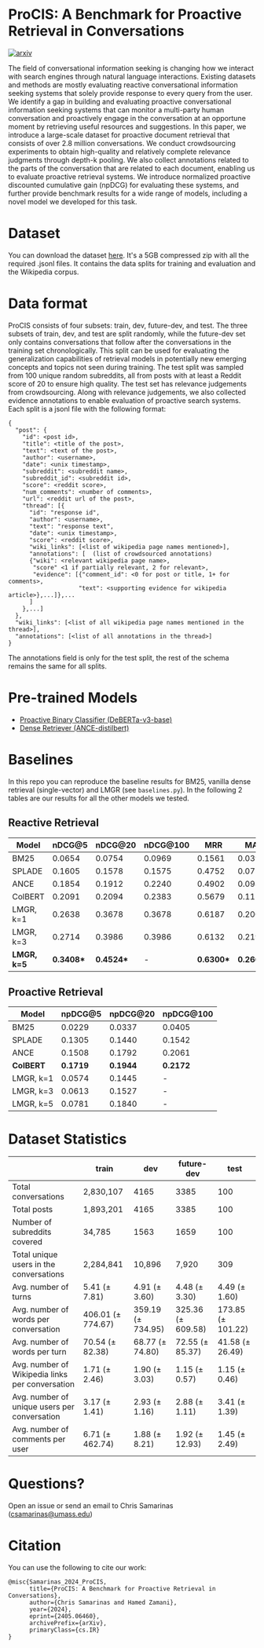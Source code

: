 # ProCIS: A Benchmark for Proactive Retrieval in Conversations

[![arxiv](https://img.shields.io/badge/arXiv-2405.06460-b31b1b.svg)](https://arxiv.org/abs/2405.06460)

The field of conversational information seeking is changing how we interact with search engines through natural language interactions. Existing datasets and methods are mostly evaluating reactive conversational information seeking systems that solely provide response to every query from the user. We identify a gap in building and evaluating proactive conversational information seeking systems that can monitor a multi-party human conversation and proactively engage in the conversation at an opportune moment by retrieving useful resources and suggestions. In this paper, we introduce a large-scale dataset for proactive document retrieval that consists of over 2.8 million conversations. We conduct crowdsourcing experiments to obtain high-quality and relatively complete relevance judgments through depth-k pooling. We also collect annotations related to the parts of the conversation that are related to each document, enabling us to evaluate proactive retrieval systems. We introduce normalized proactive discounted cumulative gain (npDCG) for evaluating these systems, and further provide benchmark results for a wide range of models, including a novel model we developed for this task.

# Dataset

You can download the dataset [here](https://archive.org/details/procis). It's a 5GB compressed zip with all the required .jsonl files. It contains the data splits for training and evaluation and the Wikipedia corpus.

# Data format

ProCIS consists of four subsets: train, dev, future-dev, and test. The three subsets of train, dev, and test are split randomly, while the future-dev set only contains conversations that follow after the conversations in the training set chronologically. This split can be used for evaluating the generalization capabilities of retrieval models in potentially new emerging concepts and topics not seen during training. The test split was sampled from 100 unique random subreddits, all from posts with at least a Reddit score of 20 to ensure high quality. The test set has relevance judgements from crowdsourcing. Along with relevance judgements, we also collected evidence annotations to enable evaluation of proactive search systems. Each split is a jsonl file with the following format:

```jsonl
{
  "post": {
    "id": <post id>,
    "title": <title of the post>,
    "text": <text of the post>,
    "author": <username>,
    "date": <unix timestamp>,
    "subreddit": <subreddit name>,
    "subreddit_id": <subreddit id>,
    "score": <reddit score>,
    "num_comments": <number of comments>,
    "url": <reddit url of the post>,
    "thread": [{
      "id": "response id",
      "author": <username>,
      "text": "response text",
      "date": <unix timestamp>,
      "score": <reddit score>,
      "wiki_links": [<list of wikipedia page names mentioned>],
      "annotations": [  (list of crowdsourced annotations)
      {"wiki": <relevant wikipedia page name>,
       "score" <1 if partially relevant, 2 for relevant>,
       "evidence": [{"comment_id": <0 for post or title, 1+ for comments>,
                    "text": <supporting evidence for wikipedia article>},...]},...
      ]
    },...]
  },
  "wiki_links": [<list of all wikipedia page names mentioned in the thread>],
  "annotations": [<list of all annotations in the thread>]
}
```

The annotations field is only for the test split, the rest of the schema remains the same for all splits.

# Pre-trained Models
- [Proactive Binary Classifier (DeBERTa-v3-base)](https://huggingface.co/algoprog/DeBERTa-v3-base-ProCIS-Classifier)
- [Dense Retriever (ANCE-distilbert)](https://huggingface.co/algoprog/ANCE-distilbert-ProCIS)

# Baselines

In this repo you can reproduce the baseline results for BM25, vanilla dense retrieval (single-vector) and LMGR (see `baselines.py`). In the following 2 tables are our results for all the other models we tested.

## Reactive Retrieval

| **Model** | **nDCG@5** | **nDCG@20** | **nDCG@100** | **MRR** | **MAP** | **R@5** | **R@20** | **R@100** | **R@1K** |
|---|---|---|---|---|---|---|---|---|---|
| BM25 | 0.0654 | 0.0754 | 0.0969 | 0.1561 | 0.0395 | 0.0410 | 0.0687 | 0.1202 | 0.2266 |
| SPLADE | 0.1605 | 0.1578 | 0.1575 | 0.4752 | 0.0752 | 0.0946 | 0.1343 | 0.1432 | 0.2946 |
| ANCE | 0.1854 | 0.1912 | 0.2240 | 0.4902 | 0.0984 | 0.0989 | 0.1635 | 0.2517 | 0.4316 |
| ColBERT | 0.2091 | 0.2094 | 0.2383 | 0.5679 | 0.1113 | 0.1117 | 0.1778 | 0.2649 | 0.4564 |
| LMGR, k=1 | 0.2638 | 0.3678 | 0.3678 | 0.6187 | 0.2000 | 0.2116 | 0.4091 | 0.4091 | 0.4091 |
| LMGR, k=3 | 0.2714 | 0.3986 | 0.3986 | 0.6132 | 0.2198 | 0.2354 | 0.4614 | 0.4614 | 0.4614 |
| **LMGR, k=5** | **0.3408\*** | **0.4524\*** | - | **0.6300\*** | **0.2663\*** | **0.2853\*** | **0.5306\*** | - | - |

## Proactive Retrieval

| **Model** | **npDCG@5** | **npDCG@20** | **npDCG@100** |
|---|---|---|---|
| BM25 | 0.0229 | 0.0337 | 0.0405 |
| SPLADE | 0.1305 | 0.1440 | 0.1542 |
| ANCE | 0.1508 | 0.1792 | 0.2061 |
| **ColBERT** | **0.1719** | **0.1944** | **0.2172** |
| LMGR, k=1 | 0.0574 | 0.1445 | - |
| LMGR, k=3 | 0.0613 | 0.1527 | - |
| LMGR, k=5 | 0.0781 | 0.1840 | - |

# Dataset Statistics

|   | **train** | **dev** | **future-dev** | **test** |
|---|---|---|---|---|
| Total conversations | 2,830,107 | 4165 | 3385 | 100 |
| Total posts | 1,893,201 | 4165 | 3385 | 100 |
| Number of subreddits covered | 34,785 | 1563 | 1659 | 100 |
| Total unique users in the conversations | 2,284,841 | 10,896 | 7,920 | 309 |
| Avg. number of turns | 5.41 (± 7.81) | 4.91 (± 3.60) | 4.48 (± 3.30) | 4.49 (± 1.60) |
| Avg. number of words per conversation | 406.01 (± 774.67) | 359.19 (± 734.95) | 325.36 (± 609.58) | 173.85 (± 101.22) |
| Avg. number of words per turn | 70.54 (± 82.38) | 68.77 (± 74.80) | 72.55 (± 85.37) | 41.58 (± 26.49) |
| Avg. number of Wikipedia links per conversation | 1.71 (± 2.46) | 1.90 (± 3.03) | 1.15 (± 0.57) | 1.15 (± 0.46) |
| Avg. number of unique users per conversation | 3.17 (± 1.41) | 2.93 (± 1.16) | 2.88 (± 1.11) | 3.41 (± 1.39) |
| Avg. number of comments per user | 6.71 (± 462.74) | 1.88 (± 8.21) | 1.92 (± 12.93) | 1.45 (± 2.49) |

# Questions?
Open an issue or send an email to Chris Samarinas (csamarinas@umass.edu)

# Citation
You can use the following to cite our work:

```
@misc{Samarinas_2024_ProCIS,
      title={ProCIS: A Benchmark for Proactive Retrieval in Conversations}, 
      author={Chris Samarinas and Hamed Zamani},
      year={2024},
      eprint={2405.06460},
      archivePrefix={arXiv},
      primaryClass={cs.IR}
}
```
